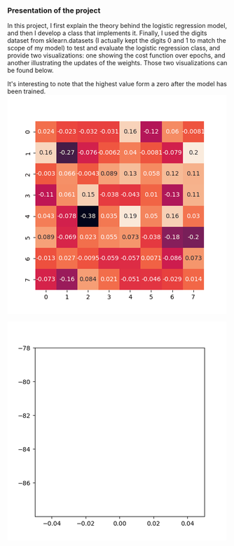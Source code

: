 ### Presentation of the project

In this project, I first explain the theory behind the logistic regression model, and then I develop a class that implements it. 
Finally, I used the digits dataset from sklearn.datasets (I actually kept the digits 0 and 1 to match the scope of my model) to test and evaluate the logistic regression class, and provide two visualizations: one showing the cost function over epochs, and another illustrating the updates of the weights.
Those two visualizations can be found below.

It's interesting to note that the highest value form a zero after the model has been trained.
![](my_visualization/updating_beta.gif)

![](my_visualization/costs_function.gif)

